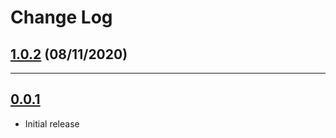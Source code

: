 ﻿# Change Log

## [1.0.2](https://github.com/BlinkReceipt/br_account_linking/releases/tag/1.0.2) (08/11/2020)

---
## [0.0.1](https://github.com/BlinkReceipt/br_account_linking/releases/tag/0.0.1)
- Initial release
